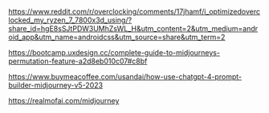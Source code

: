https://www.reddit.com/r/overclocking/comments/17jhamf/i_optimizedoverclocked_my_ryzen_7_7800x3d_using/?share_id=hgE8sSJtPDW3UMhZsWL_H&utm_content=2&utm_medium=android_app&utm_name=androidcss&utm_source=share&utm_term=2

https://bootcamp.uxdesign.cc/complete-guide-to-midjourneys-permutation-feature-a2d8eb010c07#c8bf

https://www.buymeacoffee.com/usandai/how-use-chatgpt-4-prompt-builder-midjourney-v5-2023

https://realmofai.com/midjourney